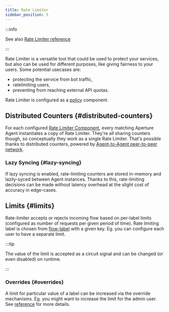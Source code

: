 ```yaml
---
title: Rate Limiter
sidebar_position: 5
---
```


:::info

See also [Rate Limiter reference][reference]

:::

Rate Limiter is a versatile tool that could be used to protect your services,
but also can be used for different purposes, like giving fairness to your users.
Some potential usecases are:

- protecting the service from bot traffic,
- ratelimiting users,
- preventing from reaching external API quotas.

Rate Limiter is configured as a [policy][policies] component.

## Distributed Counters {#distributed-counters}

For each configured [Rate Limiter Component][reference], every matching Aperture
Agent instantiates a copy of Rate Limiter. They're all sharing counters though,
so conceptually they work as a single Rate Limiter. That's possible thanks to
distributed counters, powered by [Agent-to-Agent peer-to-peer
network][agent-group].

### Lazy Syncing {#lazy-syncing}

If lazy syncing is enabled, rate-limiting counters are stored in-memory and
lazily-syced between Agent instances. Thanks to this, rate-limiting decisions
can be made without latency overhead at the slight cost of accuracy in
edge-cases.

## Limits {#limits}

Rate-limiter accepts or rejects incoming flow based on per-label limits
(configured as number of requests per given period of time). Rate limiting label
is chosen from [flow-label][flow-label] with a given key. Eg. you can configure
each user to have a separate limit.

:::tip

The value of the limit is accepted as a circuit signal and can be changed (or
even disabled) on runtime.

:::

### Overrides {#overrides}

A limit for particular value of a label can be increased via the override
mechanisms. Eg. you might want to increase the limit for the admin user. See
[reference][reference] for more details.

[reference]: /references/policies/spec.md#v1-rate-limiter
[agent-group]: /concepts/integrations/flow-control/service.md#agent-group
[policies]: /concepts/policy/policy.md
[flow-label]: /concepts/integrations/flow-control/flow-label.md
